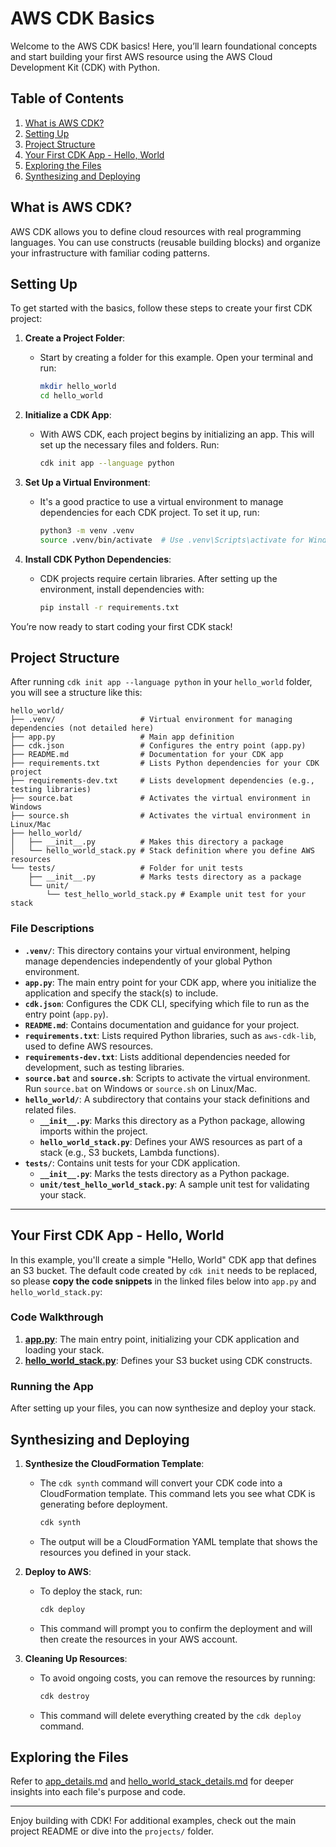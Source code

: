 
# AWS CDK Basics

Welcome to the AWS CDK basics! Here, you’ll learn foundational concepts and start building your first AWS resource using the AWS Cloud Development Kit (CDK) with Python.

## Table of Contents

1. [What is AWS CDK?](#what-is-aws-cdk)
2. [Setting Up](#setting-up)
3. [Project Structure](#project-structure)
4. [Your First CDK App - Hello, World](#your-first-cdk-app---hello-world)
5. [Exploring the Files](#exploring-the-files)
6. [Synthesizing and Deploying](#synthesizing-and-deploying)

## What is AWS CDK?

AWS CDK allows you to define cloud resources with real programming languages. You can use constructs (reusable building blocks) and organize your infrastructure with familiar coding patterns.

## Setting Up

To get started with the basics, follow these steps to create your first CDK project:

1. **Create a Project Folder**:
   - Start by creating a folder for this example. Open your terminal and run:
     ```bash
     mkdir hello_world
     cd hello_world
     ```

2. **Initialize a CDK App**:
   - With AWS CDK, each project begins by initializing an app. This will set up the necessary files and folders. Run:
     ```bash
     cdk init app --language python
     ```

3. **Set Up a Virtual Environment**:
   - It's a good practice to use a virtual environment to manage dependencies for each CDK project. To set it up, run:
     ```bash
     python3 -m venv .venv
     source .venv/bin/activate  # Use .venv\Scripts\activate for Windows
     ```

4. **Install CDK Python Dependencies**:
   - CDK projects require certain libraries. After setting up the environment, install dependencies with:
     ```bash
     pip install -r requirements.txt
     ```

You’re now ready to start coding your first CDK stack!

## Project Structure

After running `cdk init app --language python` in your `hello_world` folder, you will see a structure like this:

```plaintext
hello_world/
├── .venv/                   # Virtual environment for managing dependencies (not detailed here)
├── app.py                   # Main app definition
├── cdk.json                 # Configures the entry point (app.py)
├── README.md                # Documentation for your CDK app
├── requirements.txt         # Lists Python dependencies for your CDK project
├── requirements-dev.txt     # Lists development dependencies (e.g., testing libraries)
├── source.bat               # Activates the virtual environment in Windows
├── source.sh                # Activates the virtual environment in Linux/Mac
├── hello_world/
│   ├── __init__.py          # Makes this directory a package
│   └── hello_world_stack.py # Stack definition where you define AWS resources
└── tests/                   # Folder for unit tests
    ├── __init__.py          # Marks tests directory as a package
    └── unit/
        └── test_hello_world_stack.py # Example unit test for your stack
```

### File Descriptions

- **`.venv/`**: This directory contains your virtual environment, helping manage dependencies independently of your global Python environment.
- **`app.py`**: The main entry point for your CDK app, where you initialize the application and specify the stack(s) to include.
- **`cdk.json`**: Configures the CDK CLI, specifying which file to run as the entry point (`app.py`).
- **`README.md`**: Contains documentation and guidance for your project.
- **`requirements.txt`**: Lists required Python libraries, such as `aws-cdk-lib`, used to define AWS resources.
- **`requirements-dev.txt`**: Lists additional dependencies needed for development, such as testing libraries.
- **`source.bat`** and **`source.sh`**: Scripts to activate the virtual environment. Run `source.bat` on Windows or `source.sh` on Linux/Mac.
- **`hello_world/`**: A subdirectory that contains your stack definitions and related files.
  - **`__init__.py`**: Marks this directory as a Python package, allowing imports within the project.
  - **`hello_world_stack.py`**: Defines your AWS resources as part of a stack (e.g., S3 buckets, Lambda functions).
- **`tests/`**: Contains unit tests for your CDK application.
  - **`__init__.py`**: Marks the tests directory as a Python package.
  - **`unit/test_hello_world_stack.py`**: A sample unit test for validating your stack.

---

## Your First CDK App - Hello, World

In this example, you'll create a simple "Hello, World" CDK app that defines an S3 bucket. The default code created by `cdk init` needs to be replaced, so please **copy the code snippets** in the linked files below into `app.py` and `hello_world_stack.py`:

### Code Walkthrough

1. **[app.py](app_details.md)**: The main entry point, initializing your CDK application and loading your stack.
2. **[hello_world_stack.py](hello_world_stack_details.md)**: Defines your S3 bucket using CDK constructs.

### Running the App

After setting up your files, you can now synthesize and deploy your stack.

## Synthesizing and Deploying

1. **Synthesize the CloudFormation Template**:
   - The `cdk synth` command will convert your CDK code into a CloudFormation template. This command lets you see what CDK is generating before deployment.
     ```bash
     cdk synth
     ```
   - The output will be a CloudFormation YAML template that shows the resources you defined in your stack.

2. **Deploy to AWS**:
   - To deploy the stack, run:
     ```bash
     cdk deploy
     ```
   - This command will prompt you to confirm the deployment and will then create the resources in your AWS account.

3. **Cleaning Up Resources**:
   - To avoid ongoing costs, you can remove the resources by running:
     ```bash
     cdk destroy
     ```
   - This command will delete everything created by the `cdk deploy` command.

## Exploring the Files

Refer to [app_details.md](app_details.md) and [hello_world_stack_details.md](hello_world_stack_details.md) for deeper insights into each file's purpose and code.

---

Enjoy building with CDK! For additional examples, check out the main project README or dive into the `projects/` folder.
